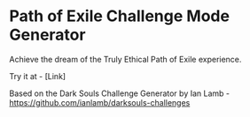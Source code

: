 Path of Exile Challenge Mode Generator
====

Achieve the dream of the Truly Ethical Path of Exile experience.

Try it at - [Link]

Based on the Dark Souls Challenge Generator by Ian Lamb - https://github.com/ianlamb/darksouls-challenges
